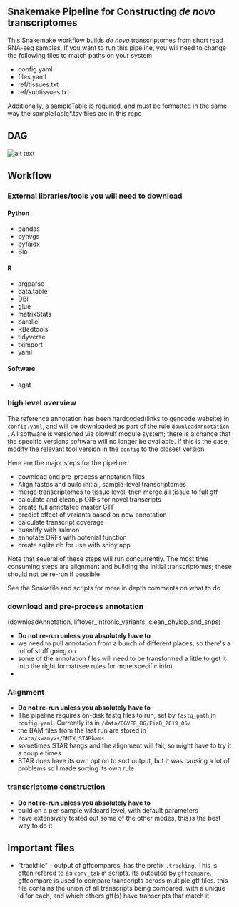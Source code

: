 ## Snakemake Pipeline for Constructing *de novo* transcriptomes

This Snakemake workflow builds *de novo* transcriptomes from short read RNA-seq samples. If you want to run this pipeline, you will need to change the following files to match paths on your system
- config.yaml
- files.yaml 
- ref/tissues.txt
- ref/subtissues.txt

Additionally, a sampleTable is requried, and must be formatted in the same way the sampleTable*.tsv files are in this repo

## DAG

![alt text](https://github.com/vinay-swamy/eyeintegration_splicing/blob/master/dag.svg)

## Workflow

### External libraries/tools you will need to download

#### Python

- pandas 
- pyhvgs
- pyfaidx
- Bio

#### R

- argparse
- data.table
- DBI
- glue
- matrixStats
- parallel
- RBedtools
- tidyverse
- tximport
- yaml

#### Software

- agat

### high level overview

The reference annotation has been hardcoded(links to gencode website) in `config.yaml`, and will be downloaded as part of the rule `downloadAnnotation` . All software is versioned via biowulf module system; there is a chance that the specific versions software will no longer be available. If this is the case, modify the relevant tool version in the `config` to the closest version.

Here are the major steps for the pipeline:

- download and pre-process annotation files
- Align fastqs and build initial, sample-level transcriptomes 
- merge transcriptomes to tissue level, then merge all tissue to full gtf
- calculate and cleanup ORFs for novel transcripts 
- create full annotated master GTF
- predict effect of variants based on new annotation
- calculate transcript coverage 
- quantify with salmon 
- annotate ORFs with potenial function
- create sqlite db for use with shiny app

Note that several of these steps will run concurrently. The most time consuming steps are alignment and building the initial transcriptomes; these should not be re-run if possible

See the Snakefile and scripts for more in depth comments on what to do 

### download and pre-process annotation
(downloadAnnotation, liftover_intronic_variants, clean_phylop_and_snps)
- **Do not re-run unless you absolutely have to**
- we need to pull annotation from a bunch of different places, so there's a lot of stuff going on 
- some of the annotation files will need to be transformed a little to get it into the right format(see rules for more specific info)
-

### Alignment
- **Do not re-run unless you absolutely have to**
- The pipeline requires on-disk fastq files to run, set by `fastq_path` in `config.yaml`. Currently its in `/data/OGVFB_BG/EiaD_2019_05/`
- the BAM files from the last run are stored in `/data/swamyvs/DNTX_STARbams` 
- sometimes STAR hangs and the alignment will fail, so might have to try it a couple times 
- STAR does have its own option to sort output, but it was causing a lot of problems so I made sorting its own rule

### transcriptome construction
- **Do not re-run unless you absolutely have to**
- build on a per-sample wildcard level, with default parameters
- have extensively tested out some of the other modes, this is the best way to do it

## Important files
- "trackfile" - output of gffcompares, has the prefix `.tracking`. This is often refered to as `conv_tab` in scripts. Its outputed by `gffcompare`.  gffcompare is used to compare transcripts across multiple gtf files. this file contains the union of all transcripts being compared, with a unique id for each, and which others gtf(s) have transcripts that match it

